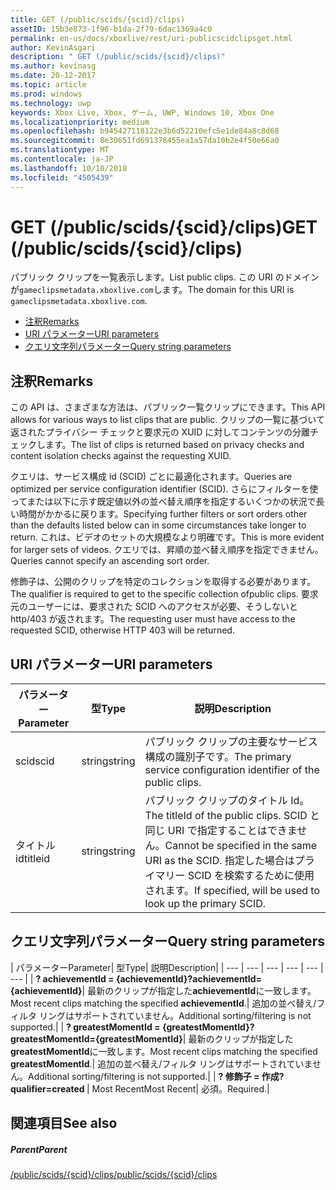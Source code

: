 ```yaml
---
title: GET (/public/scids/{scid}/clips)
assetID: 15b3e873-1f96-b1da-2f79-6dac1369a4c0
permalink: en-us/docs/xboxlive/rest/uri-publicscidclipsget.html
author: KevinAsgari
description: " GET (/public/scids/{scid}/clips)"
ms.author: kevinasg
ms.date: 20-12-2017
ms.topic: article
ms.prod: windows
ms.technology: uwp
keywords: Xbox Live, Xbox, ゲーム, UWP, Windows 10, Xbox One
ms.localizationpriority: medium
ms.openlocfilehash: b945427118122e3b6d52210efc5e1de84a8c8d68
ms.sourcegitcommit: 8e30651fd691378455ea1a57da10b2e4f50e66a0
ms.translationtype: MT
ms.contentlocale: ja-JP
ms.lasthandoff: 10/10/2018
ms.locfileid: "4505439"
---
```

# <a name="get-publicscidsscidclips"></a><span data-ttu-id="9b2bb-104">GET (/public/scids/{scid}/clips)</span><span class="sxs-lookup"><span data-stu-id="9b2bb-104">GET (/public/scids/{scid}/clips)</span></span>
<span data-ttu-id="9b2bb-105">パブリック クリップを一覧表示します。</span><span class="sxs-lookup"><span data-stu-id="9b2bb-105">List public clips.</span></span> <span data-ttu-id="9b2bb-106">この URI のドメインが`gameclipsmetadata.xboxlive.com`します。</span><span class="sxs-lookup"><span data-stu-id="9b2bb-106">The domain for this URI is `gameclipsmetadata.xboxlive.com`.</span></span>
 
  * [<span data-ttu-id="9b2bb-107">注釈</span><span class="sxs-lookup"><span data-stu-id="9b2bb-107">Remarks</span></span>](#ID4EV)
  * [<span data-ttu-id="9b2bb-108">URI パラメーター</span><span class="sxs-lookup"><span data-stu-id="9b2bb-108">URI parameters</span></span>](#ID4ECB)
  * [<span data-ttu-id="9b2bb-109">クエリ文字列パラメーター</span><span class="sxs-lookup"><span data-stu-id="9b2bb-109">Query string parameters</span></span>](#ID4ENB)
 
<a id="ID4EV"></a>

 
## <a name="remarks"></a><span data-ttu-id="9b2bb-110">注釈</span><span class="sxs-lookup"><span data-stu-id="9b2bb-110">Remarks</span></span>
 
<span data-ttu-id="9b2bb-111">この API は、さまざまな方法は、パブリック一覧クリップにできます。</span><span class="sxs-lookup"><span data-stu-id="9b2bb-111">This API allows for various ways to list clips that are public.</span></span> <span data-ttu-id="9b2bb-112">クリップの一覧に基づいて返されたプライバシー チェックと要求元の XUID に対してコンテンツの分離チェックします。</span><span class="sxs-lookup"><span data-stu-id="9b2bb-112">The list of clips is returned based on privacy checks and content isolation checks against the requesting XUID.</span></span>
 
<span data-ttu-id="9b2bb-113">クエリは、サービス構成 id (SCID) ごとに最適化されます。</span><span class="sxs-lookup"><span data-stu-id="9b2bb-113">Queries are optimized per service configuration identifier (SCID).</span></span> <span data-ttu-id="9b2bb-114">さらにフィルターを使ってまたは以下に示す既定値以外の並べ替え順序を指定するいくつかの状況で長い時間がかかるに戻ります。</span><span class="sxs-lookup"><span data-stu-id="9b2bb-114">Specifying further filters or sort orders other than the defaults listed below can in some circumstances take longer to return.</span></span> <span data-ttu-id="9b2bb-115">これは、ビデオのセットの大規模なより明確です。</span><span class="sxs-lookup"><span data-stu-id="9b2bb-115">This is more evident for larger sets of videos.</span></span> <span data-ttu-id="9b2bb-116">クエリでは、昇順の並べ替え順序を指定できません。</span><span class="sxs-lookup"><span data-stu-id="9b2bb-116">Queries cannot specify an ascending sort order.</span></span>
 
<span data-ttu-id="9b2bb-117">修飾子は、公開のクリップを特定のコレクションを取得する必要があります。</span><span class="sxs-lookup"><span data-stu-id="9b2bb-117">The qualifier is required to get to the specific collection ofpublic clips.</span></span> <span data-ttu-id="9b2bb-118">要求元のユーザーには、要求された SCID へのアクセスが必要、そうしないと http/403 が返されます。</span><span class="sxs-lookup"><span data-stu-id="9b2bb-118">The requesting user must have access to the requested SCID, otherwise HTTP 403 will be returned.</span></span>
  
<a id="ID4ECB"></a>

 
## <a name="uri-parameters"></a><span data-ttu-id="9b2bb-119">URI パラメーター</span><span class="sxs-lookup"><span data-stu-id="9b2bb-119">URI parameters</span></span>
 
| <span data-ttu-id="9b2bb-120">パラメーター</span><span class="sxs-lookup"><span data-stu-id="9b2bb-120">Parameter</span></span>| <span data-ttu-id="9b2bb-121">型</span><span class="sxs-lookup"><span data-stu-id="9b2bb-121">Type</span></span>| <span data-ttu-id="9b2bb-122">説明</span><span class="sxs-lookup"><span data-stu-id="9b2bb-122">Description</span></span>| 
| --- | --- | --- | 
| <span data-ttu-id="9b2bb-123">scid</span><span class="sxs-lookup"><span data-stu-id="9b2bb-123">scid</span></span>| <span data-ttu-id="9b2bb-124">string</span><span class="sxs-lookup"><span data-stu-id="9b2bb-124">string</span></span>| <span data-ttu-id="9b2bb-125">パブリック クリップの主要なサービス構成の識別子です。</span><span class="sxs-lookup"><span data-stu-id="9b2bb-125">The primary service configuration identifier of the public clips.</span></span>| 
| <span data-ttu-id="9b2bb-126">タイトル id</span><span class="sxs-lookup"><span data-stu-id="9b2bb-126">titleid</span></span>| <span data-ttu-id="9b2bb-127">string</span><span class="sxs-lookup"><span data-stu-id="9b2bb-127">string</span></span>| <span data-ttu-id="9b2bb-128">パブリック クリップのタイトル Id。</span><span class="sxs-lookup"><span data-stu-id="9b2bb-128">The titleId of the public clips.</span></span> <span data-ttu-id="9b2bb-129">SCID と同じ URI で指定することはできません。</span><span class="sxs-lookup"><span data-stu-id="9b2bb-129">Cannot be specified in the same URI as the SCID.</span></span> <span data-ttu-id="9b2bb-130">指定した場合はプライマリー SCID を検索するために使用されます。</span><span class="sxs-lookup"><span data-stu-id="9b2bb-130">If specified, will be used to look up the primary SCID.</span></span>| 
  
<a id="ID4ENB"></a>

 
## <a name="query-string-parameters"></a><span data-ttu-id="9b2bb-131">クエリ文字列パラメーター</span><span class="sxs-lookup"><span data-stu-id="9b2bb-131">Query string parameters</span></span>
 
| <span data-ttu-id="9b2bb-132">パラメーター</span><span class="sxs-lookup"><span data-stu-id="9b2bb-132">Parameter</span></span>| <span data-ttu-id="9b2bb-133">型</span><span class="sxs-lookup"><span data-stu-id="9b2bb-133">Type</span></span>| <span data-ttu-id="9b2bb-134">説明</span><span class="sxs-lookup"><span data-stu-id="9b2bb-134">Description</span></span>| 
| --- | --- | --- | --- | --- | --- | 
| <b><span data-ttu-id="9b2bb-135">? achievementId = {achievementId}</span><span class="sxs-lookup"><span data-stu-id="9b2bb-135">?achievementId={achievementId}</span></span></b>| <span data-ttu-id="9b2bb-136">最新のクリップが指定した<b>achievementId</b>に一致します。</span><span class="sxs-lookup"><span data-stu-id="9b2bb-136">Most recent clips matching the specified <b>achievementId</b>.</span></span>| <span data-ttu-id="9b2bb-137">追加の並べ替え/フィルタ リングはサポートされていません。</span><span class="sxs-lookup"><span data-stu-id="9b2bb-137">Additional sorting/filtering is not supported.</span></span>| 
| <b><span data-ttu-id="9b2bb-138">? greatestMomentId = {greatestMomentId}</span><span class="sxs-lookup"><span data-stu-id="9b2bb-138">?greatestMomentId={greatestMomentId}</span></span></b>| <span data-ttu-id="9b2bb-139">最新のクリップが指定した<b>greatestMomentId</b>に一致します。</span><span class="sxs-lookup"><span data-stu-id="9b2bb-139">Most recent clips matching the specified <b>greatestMomentId</b>.</span></span>| <span data-ttu-id="9b2bb-140">追加の並べ替え/フィルタ リングはサポートされていません。</span><span class="sxs-lookup"><span data-stu-id="9b2bb-140">Additional sorting/filtering is not supported.</span></span>| 
| <b><span data-ttu-id="9b2bb-141">? 修飾子 = 作成</span><span class="sxs-lookup"><span data-stu-id="9b2bb-141">?qualifier=created</span></span> </b>| <span data-ttu-id="9b2bb-142">Most Recent</span><span class="sxs-lookup"><span data-stu-id="9b2bb-142">Most Recent</span></span>| <span data-ttu-id="9b2bb-143">必須。</span><span class="sxs-lookup"><span data-stu-id="9b2bb-143">Required.</span></span>| 
  
<a id="ID4EDD"></a>

 
## <a name="see-also"></a><span data-ttu-id="9b2bb-144">関連項目</span><span class="sxs-lookup"><span data-stu-id="9b2bb-144">See also</span></span>
 
<a id="ID4EFD"></a>

 
##### <a name="parent"></a><span data-ttu-id="9b2bb-145">Parent</span><span class="sxs-lookup"><span data-stu-id="9b2bb-145">Parent</span></span> 

[<span data-ttu-id="9b2bb-146">/public/scids/{scid}/clips</span><span class="sxs-lookup"><span data-stu-id="9b2bb-146">/public/scids/{scid}/clips</span></span>](uri-publicscidclips.md)

   